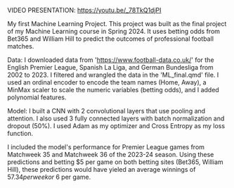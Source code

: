 VIDEO PRESENTATION: https://youtu.be/_78TkQ1djPI

My first Machine Learning Project. This project was built as the final project of my Machine Learning course in Spring 2024. It uses betting odds from Bet365 and William Hill to predict the outcomes of professional football matches. 

Data: I downloaded data from 'https://www.football-data.co.uk/' for the English Premier League, Spanish La Liga, and German Bundesliga from 2002 to 2023. I filtered and wrangled the data in the 'ML_final.qmd' file. I used an ordinal encoder to encode the team names (Home, Away), a MinMax scaler to scale the numeric variables (betting odds), and I added polynomial features. 

Model: I built a CNN with 2 convolutional layers that use pooling and attention. I also used 3 fully connected layers with batch normalization and dropout (50%). I used Adam as my optimizer and Cross Entropy as my loss function. 

I included the model's performance for Premier League games from Matchweek 35 and Matchweek 36 of the 2023-24 season. Using these predictions and betting $5 per game on both betting sites (Bet365, William Hill), these predictions would have yieled an average winnings of $57.34 per week or ~$6 per game. 
